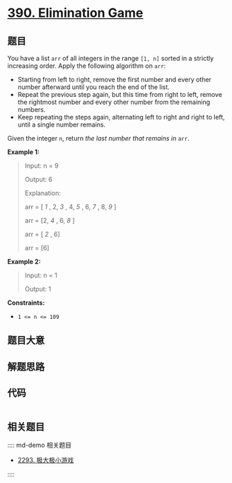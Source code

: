 # [390. Elimination Game](https://leetcode.com/problems/elimination-game)

## 题目

You have a list `arr` of all integers in the range `[1, n]` sorted in a
strictly increasing order. Apply the following algorithm on `arr`:

  * Starting from left to right, remove the first number and every other number afterward until you reach the end of the list.
  * Repeat the previous step again, but this time from right to left, remove the rightmost number and every other number from the remaining numbers.
  * Keep repeating the steps again, alternating left to right and right to left, until a single number remains.

Given the integer `n`, return _the last number that remains in_ `arr`.



**Example 1:**

> Input: n = 9
> 
> Output: 6
> 
> Explanation:
> 
> arr = [ _1_ , 2, _3_ , 4, _5_ , 6, _7_ , 8, _9_ ]
> 
> arr = [2, _4_ , 6, _8_ ]
> 
> arr = [ _2_ , 6]
> 
> arr = [6]

**Example 2:**

> Input: n = 1
> 
> Output: 1

**Constraints:**

  * `1 <= n <= 109`


## 题目大意

## 解题思路

## 代码

```javascript

```

## 相关题目

:::: md-demo 相关题目
- [2293. 极大极小游戏](https://leetcode.com/problems/min-max-game)

::::
